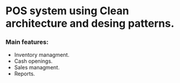 # POS system using Clean architecture and desing patterns.
### Main features:
- Inventory managment.
- Cash openings.
- Sales managment.
- Reports.

  
